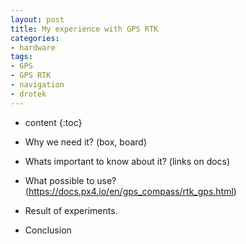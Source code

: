 ```yaml
---
layout: post
title: My experience with GPS RTK
categories:
- hardware
tags:
- GPS
- GPS RTK
- navigation
- drotek
---
```


* content
{:toc}

* Why we need it? (box, board)
* Whats important to know about it? (links on docs)
* What possible to use? (https://docs.px4.io/en/gps_compass/rtk_gps.html)
* Result of experiments.
* Conclusion
